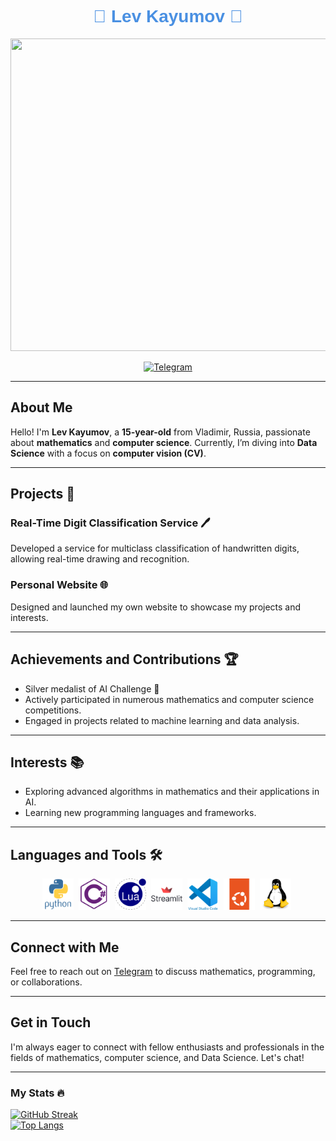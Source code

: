<div align="center">
  <h1 style="font-family: 'Arial', sans-serif; color: #4A90E2;">🌟 Lev Kayumov 🌟</h1>
  <img src="https://i.pinimg.com/originals/64/05/31/6405318ac146473a95bfbdcec2b32943.gif" width="1000" height="500" />
</div>

<p align="center">
  <a href="https://t.me/rndlabs">
    <img src="https://img.shields.io/badge/Telegram-0088CC?style=for-the-badge&logo=telegram&logoColor=white" alt="Telegram">
  </a>
</p>

---

## About Me

Hello! I'm **Lev Kayumov**, a **15-year-old** from Vladimir, Russia, passionate about **mathematics** and **computer science**. Currently, I’m diving into **Data Science** with a focus on **computer vision (CV)**.

---

## Projects 🚀

### Real-Time Digit Classification Service 🖊️
Developed a service for multiclass classification of handwritten digits, allowing real-time drawing and recognition.

### Personal Website 🌐
Designed and launched my own website to showcase my projects and interests.

---

## Achievements and Contributions 🏆
- Silver medalist of AI Challenge 🥈
- Actively participated in numerous mathematics and computer science competitions.
- Engaged in projects related to machine learning and data analysis.

---

## Interests 📚
- Exploring advanced algorithms in mathematics and their applications in AI.
- Learning new programming languages and frameworks.

---

## Languages and Tools :hammer_and_wrench:
<div align="center">
  <img src="https://raw.githubusercontent.com/devicons/devicon/ca28c779441053191ff11710fe24a9e6c23690d6/icons/python/python-original-wordmark.svg" title="Python" alt="Python" width="50" height="50"/>&nbsp;
  <img src="https://raw.githubusercontent.com/devicons/devicon/ca28c779441053191ff11710fe24a9e6c23690d6/icons/csharp/csharp-line.svg" title="CSharp" alt="CSharp" width="50" height="50"/>&nbsp;
  <img src="https://raw.githubusercontent.com/devicons/devicon/ca28c779441053191ff11710fe24a9e6c23690d6/icons/lua/lua-original.svg" title="Lua" alt="Lua" width="50" height="50"/>&nbsp;
  <img src="https://raw.githubusercontent.com/devicons/devicon/ca28c779441053191ff11710fe24a9e6c23690d6/icons/streamlit/streamlit-original-wordmark.svg" title="Streamlit" alt="Streamlit" width="50" height="50"/>&nbsp;
  <img src="https://raw.githubusercontent.com/devicons/devicon/ca28c779441053191ff11710fe24a9e6c23690d6/icons/vscode/vscode-original-wordmark.svg" title="VSCode" alt="VSCode" width="50" height="50"/>&nbsp;
  <img src="https://raw.githubusercontent.com/devicons/devicon/ca28c779441053191ff11710fe24a9e6c23690d6/icons/ubuntu/ubuntu-original.svg" title="Ubuntu" alt="Ubuntu " width="50" height="50"/>&nbsp;
  <img src="https://raw.githubusercontent.com/devicons/devicon/ca28c779441053191ff11710fe24a9e6c23690d6/icons/linux/linux-original.svg" title="Linux" alt="Linux" width="50" height="50"/>&nbsp;
</div>

---

## Connect with Me

Feel free to reach out on [Telegram](https://t.me/rndlabs) to discuss mathematics, programming, or collaborations.

---

## Get in Touch

I'm always eager to connect with fellow enthusiasts and professionals in the fields of mathematics, computer science, and Data Science. Let's chat!

---

### My Stats :fire:

  [![GitHub Streak](http://github-readme-streak-stats.herokuapp.com?user=KayumovLev&theme=dark&background=000000)](https://git.io/streak-stats)<br/>
  [![Top Langs](https://github-readme-stats.vercel.app/api/top-langs/?username=KayumovLev&layout=compact&theme=vision-friendly-dark)](https://github.com/anuraghazra/github-readme-stats)
